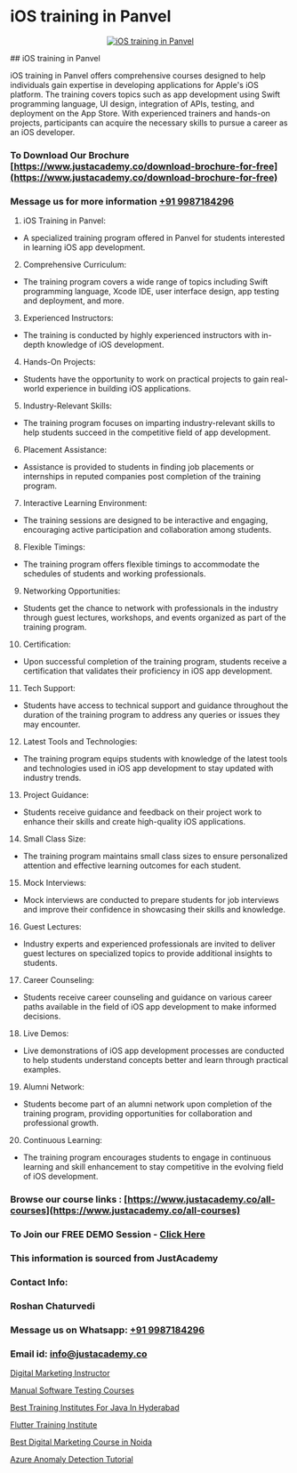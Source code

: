 # iOS training in Panvel

<p align="center">
  <a href="https://justacademy.co/course-detail/ios-training">
    <img src="https://justacademy.co/storage2/course_image/1676636008_course_image.webp" alt="iOS training in Panvel">
  </a>
</p>
## iOS training in Panvel

iOS training in Panvel offers comprehensive courses designed to help individuals gain expertise in developing applications for Apple's iOS platform. The training covers topics such as app development using Swift programming language, UI design, integration of APIs, testing, and deployment on the App Store. With experienced trainers and hands-on projects, participants can acquire the necessary skills to pursue a career as an iOS developer.
### To Download Our Brochure [https://www.justacademy.co/download-brochure-for-free](https://www.justacademy.co/download-brochure-for-free)
### Message us for more information [+91 9987184296](https://api.whatsapp.com/send?phone=919987184296)
1) iOS Training in Panvel:
- A specialized training program offered in Panvel for students interested in learning iOS app development.
2) Comprehensive Curriculum:
- The training program covers a wide range of topics including Swift programming language, Xcode IDE, user interface design, app testing and deployment, and more.
3) Experienced Instructors:
- The training is conducted by highly experienced instructors with in-depth knowledge of iOS development.
4) Hands-On Projects:
- Students have the opportunity to work on practical projects to gain real-world experience in building iOS applications.
5) Industry-Relevant Skills:
- The training program focuses on imparting industry-relevant skills to help students succeed in the competitive field of app development.
6) Placement Assistance:
- Assistance is provided to students in finding job placements or internships in reputed companies post completion of the training program.
7) Interactive Learning Environment:
- The training sessions are designed to be interactive and engaging, encouraging active participation and collaboration among students.
8) Flexible Timings:
- The training program offers flexible timings to accommodate the schedules of students and working professionals.
9) Networking Opportunities:
- Students get the chance to network with professionals in the industry through guest lectures, workshops, and events organized as part of the training program.
10) Certification:
- Upon successful completion of the training program, students receive a certification that validates their proficiency in iOS app development.
11) Tech Support:
- Students have access to technical support and guidance throughout the duration of the training program to address any queries or issues they may encounter.
12) Latest Tools and Technologies:
- The training program equips students with knowledge of the latest tools and technologies used in iOS app development to stay updated with industry trends.
13) Project Guidance:
- Students receive guidance and feedback on their project work to enhance their skills and create high-quality iOS applications.
14) Small Class Size:
- The training program maintains small class sizes to ensure personalized attention and effective learning outcomes for each student.
15) Mock Interviews:
- Mock interviews are conducted to prepare students for job interviews and improve their confidence in showcasing their skills and knowledge.
16) Guest Lectures:
- Industry experts and experienced professionals are invited to deliver guest lectures on specialized topics to provide additional insights to students.
17) Career Counseling:
- Students receive career counseling and guidance on various career paths available in the field of iOS app development to make informed decisions.
18) Live Demos:
- Live demonstrations of iOS app development processes are conducted to help students understand concepts better and learn through practical examples.
19) Alumni Network:
- Students become part of an alumni network upon completion of the training program, providing opportunities for collaboration and professional growth.
20) Continuous Learning:
- The training program encourages students to engage in continuous learning and skill enhancement to stay competitive in the evolving field of iOS development.

### Browse our course links : [https://www.justacademy.co/all-courses](https://www.justacademy.co/all-courses) 
### To Join our FREE DEMO Session - [Click Here](https://www.justacademy.co/register-for-course-demo)


### This information is sourced from JustAcademy
### Contact Info:
### Roshan Chaturvedi
### Message us on Whatsapp: [+91 9987184296](https://api.whatsapp.com/send?phone=919987184296)
### Email id: [info@justacademy.co](mailto:info@justacademy.co)
                
[Digital Marketing Instructor](https://www.linkedin.com/pulse/digital-marketing-instructor-justacademy-bay-area-d0lfc?trackingId=BghaoLZP6uoKZJQWdFPTxA%3D%3D&lipi=urn%3Ali%3Apage%3Ad_flagship3_company_admin%3BhbElZiCQTlqguIKF9h%2Fv0A%3D%3D)

[Manual Software Testing Courses](https://www.linkedin.com/pulse/manual-software-testing-courses-justacademy-hyderabad-iixmc?trackingId=LOUj%2FvDL7HW4Rsqc3eqpEw%3D%3D&lipi=urn%3Ali%3Apage%3Ad_flagship3_company_admin%3BvVOqf8C4SxiY2jOCpJpYGg%3D%3D)

[Best Training Institutes For Java In Hyderabad](https://medium.com/@ranepooja/best-training-institutes-for-java-in-hyderabad-317fbdff48c9)

[Flutter Training Institute](https://medium.com/@mahi3106/flutter-training-institute-1d0ffe0b9f84)

[Best Digital Marketing Course in Noida](https://justacademyin.github.io/justacademy/best-digital-marketing-course-in-noida)

[Azure Anomaly Detection Tutorial](https://justacademyin.github.io/justacademy/azure-anomaly-detection-tutorial)


